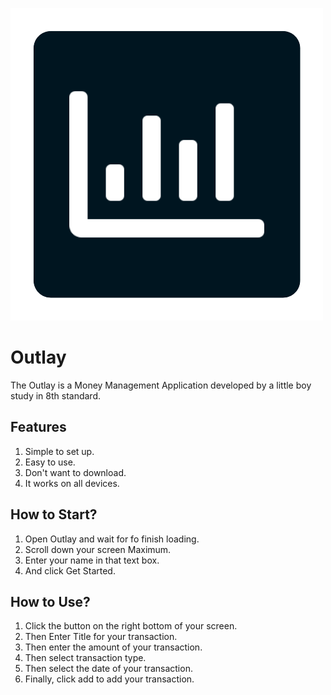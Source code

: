 ![alt text](https://github.com/AdhnanShereef/Outlay/blob/main/assets/logo.png)

# Outlay

The Outlay is a Money Management Application developed by a little boy study in 8th standard.

## Features

1) Simple to set up.
2) Easy to use.
3) Don't want to download.
4) It works on all devices.

## How to Start?

1) Open Outlay and wait for fo finish loading.
2) Scroll down your screen Maximum.
3) Enter your name in that text box.
4) And click Get Started.

## How to Use?

1) Click the button on the right bottom of your screen.
2) Then Enter Title for your transaction.
3) Then enter the amount of your transaction.
4) Then select transaction type.
5) Then select the date of your transaction.
6) Finally, click add to add your transaction.
